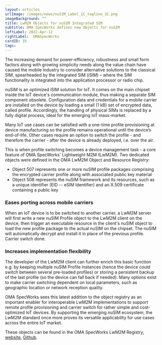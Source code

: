 ```yaml
---
layout: articles
urlImage: /images/news/nuSIM_Label_1C_tagline_3C.png
imageBackground: ""
title: LwM2M Objects for nuSIM Integrated SIM
subtitle: OMA SpecWorks defines new Objects for nuSIM
leftLabel: 2022-Apr-12
rightLabel:  OMASpecWorks
cardID: 35
tags:
---
```


The increasing demand for power-efficiency, robustness and small form factors along with growing simplicity needs along the value chain have caused the mobile industry to consider alternative solutions to the classical SIM, spearheaded by the integrated SIM (iSIM) – where the SIM functionality is integrated into the application processor or radio chip. 

<!--more-->

nuSIM is an optimized iSIM solution for IoT. It comes on the main chipset inside the IoT device's communication module, thus making a separate SIM component obsolete. Configuration data and credentials for a mobile carrier are installed on the device by loading a small (1 kB) set of encrypted data, called profile. Accordingly, the handling of physical SIMs is replaced by a fully digital process, ideal for the emerging IoT mass-market. 

Many IoT use cases can be satisfied with a one-time profile provisioning at device manufacturing so the profile remains operational until the device’s end-of-life. Other cases require an option to switch the profile - and therefore the carrier - after the device is already deployed, i.e. over the air.

This is when profile switching becomes a device management task - a core feature of OMA SpecWorks' Lightweight M2M (LwM2M). Two dedicated objects were defined in the OMA LwM2M Object and Resource Registry: 

* Object 507 represents one or more nuSIM profile packages comprising the encrypted carrier profile along with associated public key material
* Object 508 represents the nuSIM framework and its resources, such as a unique identifier (EID -- eSIM Identifier) and an X.509 certificate containing a public key 

### Eases porting across mobile carriers
When an IoT device is to be switched to another carrier, a LwM2M server will first write a new nuSIM Profile object to the LwM2M client on the device, then trigger an executable resource in the client's nuSIM object to load the new profile package to the actual nuSIM on the chipset. The nuSIM will automatically decrypt and install it in place of the previous profile. Carrier switch done.

### Increases implementation flexibility
The developer of the LwM2M client can further enrich this basic function e.g. by keeping multiple nuSIM Profile instances (hence the device could switch between several pre-loaded profiles) or storing a persistent backup of the last profile (so the device can fall back if needed). Many options exist to make carrier switching dependent on local parameters, such as geographic location or network reception quality.

OMA SpecWorks sees this latest addition to the object registry as an important enabler for interoperable LwM2M implementations to support remote profile provisioning and carrier switch for rather simple and cost-optimized IoT devices. By supporting the emerging nuSIM ecosystem, the LwM2M standard once more proves its versatile applicability for use cases across the entire IoT market.

These objects can be found in the OMA SpecWorks LwM2M Registry, [website](https://technical.openmobilealliance.org/OMNA/LwM2M/LwM2MRegistry.html), [Github](https://github.com/OpenMobileAlliance/lwm2m-registry).


